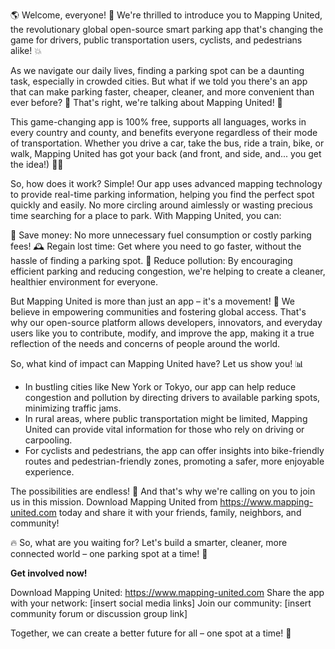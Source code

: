 🌎 Welcome, everyone! 🌟 We're thrilled to introduce you to Mapping United, the revolutionary global open-source smart parking app that's changing the game for drivers, public transportation users, cyclists, and pedestrians alike! 💥

As we navigate our daily lives, finding a parking spot can be a daunting task, especially in crowded cities. But what if we told you there's an app that can make parking faster, cheaper, cleaner, and more convenient than ever before? 🚀 That's right, we're talking about Mapping United! 📲

This game-changing app is 100% free, supports all languages, works in every country and county, and benefits everyone regardless of their mode of transportation. Whether you drive a car, take the bus, ride a train, bike, or walk, Mapping United has got your back (and front, and side, and... you get the idea!) 🚶‍♂️

So, how does it work? Simple! Our app uses advanced mapping technology to provide real-time parking information, helping you find the perfect spot quickly and easily. No more circling around aimlessly or wasting precious time searching for a place to park. With Mapping United, you can:

💸 Save money: No more unnecessary fuel consumption or costly parking fees!
🕰️ Regain lost time: Get where you need to go faster, without the hassle of finding a parking spot.
🌿 Reduce pollution: By encouraging efficient parking and reducing congestion, we're helping to create a cleaner, healthier environment for everyone.

But Mapping United is more than just an app – it's a movement! 💪 We believe in empowering communities and fostering global access. That's why our open-source platform allows developers, innovators, and everyday users like you to contribute, modify, and improve the app, making it a true reflection of the needs and concerns of people around the world.

So, what kind of impact can Mapping United have? Let us show you! 📊

* In bustling cities like New York or Tokyo, our app can help reduce congestion and pollution by directing drivers to available parking spots, minimizing traffic jams.
* In rural areas, where public transportation might be limited, Mapping United can provide vital information for those who rely on driving or carpooling.
* For cyclists and pedestrians, the app can offer insights into bike-friendly routes and pedestrian-friendly zones, promoting a safer, more enjoyable experience.

The possibilities are endless! 🌈 And that's why we're calling on you to join us in this mission. Download Mapping United from https://www.mapping-united.com today and share it with your friends, family, neighbors, and community!

🔥 So, what are you waiting for? Let's build a smarter, cleaner, more connected world – one parking spot at a time! 🚀

**Get involved now!**

Download Mapping United: https://www.mapping-united.com
Share the app with your network: [insert social media links]
Join our community: [insert community forum or discussion group link]

Together, we can create a better future for all – one spot at a time! 🌟